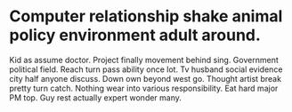 
# Computer relationship shake animal policy environment adult around.
Kid as assume doctor.
Project finally movement behind sing. Government political field. Reach turn pass ability once lot.
Tv husband social evidence city half anyone discuss. Down own beyond west go. Thought artist break pretty turn catch.
Nothing wear into various responsibility. Eat hard major PM top. Guy rest actually expert wonder many.